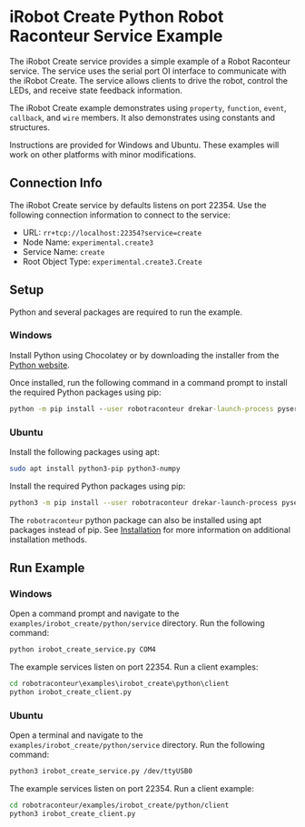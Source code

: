 # iRobot Create Python Robot Raconteur Service Example

The iRobot Create service provides a simple example of a Robot Raconteur service. The service uses the
serial port OI interface to communicate with the iRobot Create. The service allows clients to drive the robot,
control the LEDs, and receive state feedback information.

The iRobot Create example demonstrates using `property`, `function`, `event`, `callback`, and `wire` members.
It also demonstrates using constants and structures.

Instructions are provided for Windows and Ubuntu. These examples will work
on other platforms with minor modifications.

## Connection Info

The iRobot Create service by defaults listens on port 22354. Use the following connection information
to connect to the service:

- URL: `rr+tcp://localhost:22354?service=create`
- Node Name: `experimental.create3`
- Service Name: `create`
- Root Object Type: `experimental.create3.Create`

## Setup

Python and several packages are required to run the example.

### Windows

Install Python using Chocolatey or by downloading the installer from the [Python website](https://www.python.org/downloads/).

Once installed, run the following command in a command prompt to install the required Python packages using pip:

```cmd
python -m pip install --user robotraconteur drekar-launch-process pyserial pygame
```

### Ubuntu

Install the following packages using apt:

```bash
sudo apt install python3-pip python3-numpy
```

Install the required Python packages using pip:

```bash
python3 -m pip install --user robotraconteur drekar-launch-process pyserial pygame
```

The `robotraconteur` python package can also be installed using apt packages instead of pip. See
[Installation](https://github.com/robotraconteur/robotraconteur/blob/master/docs/common/installation.md) for more
information on additional installation methods.

## Run Example

### Windows

Open a command prompt and navigate to the `examples/irobot_create/python/service` directory.
Run the following command:

```cmd
python irobot_create_service.py COM4
```

The example services listen on port 22354. Run a client examples:

```cmd
cd robotraconteur\examples\irobot_create\python\client
python irobot_create_client.py
```

### Ubuntu

Open a terminal and navigate to the `examples/irobot_create/python/service` directory.
Run the following command:

```bash
python3 irobot_create_service.py /dev/ttyUSB0
```

The example services listen on port 22354. Run a client example:

```bash
cd robotraconteur/examples/irobot_create/python/client
python3 irobot_create_client.py
```
